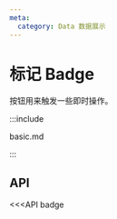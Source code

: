 ```yaml
---
meta:
  category: Data 数据展示
---
```


# 标记 Badge

按钮用来触发一些即时操作。

:::include

basic.md

:::

## API

<<<API badge